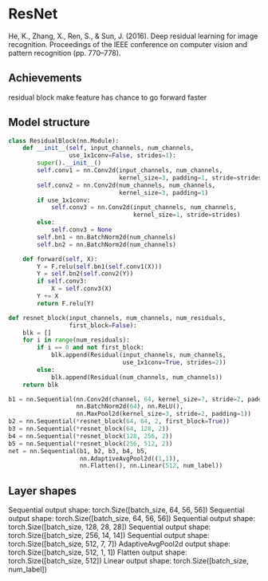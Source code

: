 # ResNet
He, K., Zhang, X., Ren, S., & Sun, J. (2016). Deep residual learning for image recognition. Proceedings of the IEEE conference on computer vision and pattern recognition (pp. 770–778).

## Achievements
residual block make feature has chance to go forward faster

## Model structure
```python
class ResidualBlock(nn.Module): 
    def __init__(self, input_channels, num_channels,
                 use_1x1conv=False, strides=1):
        super().__init__()
        self.conv1 = nn.Conv2d(input_channels, num_channels,
                               kernel_size=3, padding=1, stride=strides)
        self.conv2 = nn.Conv2d(num_channels, num_channels,
                               kernel_size=3, padding=1)
        if use_1x1conv:
            self.conv3 = nn.Conv2d(input_channels, num_channels,
                                   kernel_size=1, stride=strides)
        else:
            self.conv3 = None
        self.bn1 = nn.BatchNorm2d(num_channels)
        self.bn2 = nn.BatchNorm2d(num_channels)

    def forward(self, X):
        Y = F.relu(self.bn1(self.conv1(X)))
        Y = self.bn2(self.conv2(Y))
        if self.conv3:
            X = self.conv3(X)
        Y += X
        return F.relu(Y)

def resnet_block(input_channels, num_channels, num_residuals,
                 first_block=False):
    blk = []
    for i in range(num_residuals):
        if i == 0 and not first_block:
            blk.append(Residual(input_channels, num_channels,
                                use_1x1conv=True, strides=2))
        else:
            blk.append(Residual(num_channels, num_channels))
    return blk

b1 = nn.Sequential(nn.Conv2d(channel, 64, kernel_size=7, stride=2, padding=3),
                   nn.BatchNorm2d(64), nn.ReLU(),
                   nn.MaxPool2d(kernel_size=3, stride=2, padding=1))
b2 = nn.Sequential(*resnet_block(64, 64, 2, first_block=True))
b3 = nn.Sequential(*resnet_block(64, 128, 2))
b4 = nn.Sequential(*resnet_block(128, 256, 2))
b5 = nn.Sequential(*resnet_block(256, 512, 2))
net = nn.Sequential(b1, b2, b3, b4, b5,
                    nn.AdaptiveAvgPool2d((1,1)),
                    nn.Flatten(), nn.Linear(512, num_label))
```
## Layer shapes
Sequential output shape:     torch.Size([batch_size, 64, 56, 56])
Sequential output shape:     torch.Size([batch_size, 64, 56, 56])
Sequential output shape:     torch.Size([batch_size, 128, 28, 28])
Sequential output shape:     torch.Size([batch_size, 256, 14, 14])
Sequential output shape:     torch.Size([batch_size, 512, 7, 7])
AdaptiveAvgPool2d output shape:      torch.Size([batch_size, 512, 1, 1])
Flatten output shape:        torch.Size([batch_size, 512])
Linear output shape:         torch.Size([batch_size, num_label])